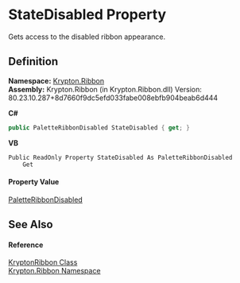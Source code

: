 # StateDisabled Property


Gets access to the disabled ribbon appearance.



## Definition
**Namespace:** <a href="1e9bc734-cff9-e9b8-f013-94cdac669794.md">Krypton.Ribbon</a>  
**Assembly:** Krypton.Ribbon (in Krypton.Ribbon.dll) Version: 80.23.10.287+8d7660f9dc5efd033fabe008ebfb904beab6d444

**C#**
``` C#
public PaletteRibbonDisabled StateDisabled { get; }
```
**VB**
``` VB
Public ReadOnly Property StateDisabled As PaletteRibbonDisabled
	Get
```



#### Property Value
<a href="863e29bc-f040-391e-0498-db2f3e84cb2e.md">PaletteRibbonDisabled</a>

## See Also


#### Reference
<a href="208400ac-72b3-453b-6730-d74762316d42.md">KryptonRibbon Class</a>  
<a href="1e9bc734-cff9-e9b8-f013-94cdac669794.md">Krypton.Ribbon Namespace</a>  
